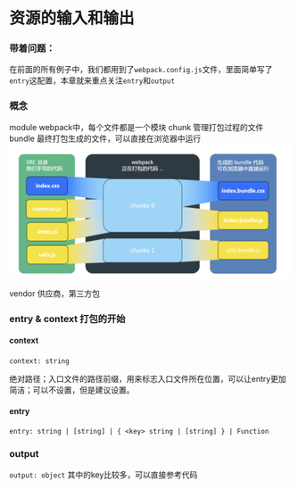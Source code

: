 # 资源的输入和输出

### 带着问题：
在前面的所有例子中，我们都用到了`webpack.config.js`文件，里面简单写了`entry`这配置，本章就来重点关注`entry`和`output`

### 概念
module webpack中，每个文件都是一个模块
chunk 管理打包过程的文件
bundle 最终打包生成的文件，可以直接在浏览器中运行
![Alt text](image-12.png)

vendor 供应商，第三方包

### entry & context 打包的开始

#### context

`context: string`

绝对路径；入口文件的路径前缀，用来标志入口文件所在位置，可以让entry更加简洁；可以不设置，但是建议设置。

#### entry

`entry: string | [string] | { <key> string | [string] } | Function`

### output

`output: object` 其中的key比较多，可以直接参考代码

